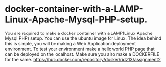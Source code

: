 # docker-container-with-a-LAMP-Linux-Apache-Mysql-PHP-setup.
You are required to make a docker container with a LAMP(Linux Apache Mysql PHP) setup. You can use the ubuntu image for Linux.  The idea behind this is simple, you will be making a Web Application deployment environment. To test your environment make a hello world PHP page that can be deployed on the localhost. Make sure you also make a DOCKERFILE for the same.
https://hub.docker.com/repository/docker/ridz13/assignment2
